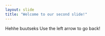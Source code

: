 ```yaml
---
layout: slide
title: "Welcome to our second slide!"
---
```

Hehhe buutseks
Use the left arrow to go back!
